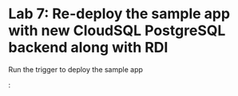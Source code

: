 # Lab 7: Re-deploy the sample app with new CloudSQL PostgreSQL backend along with RDI
Run the trigger to deploy the sample app


:
